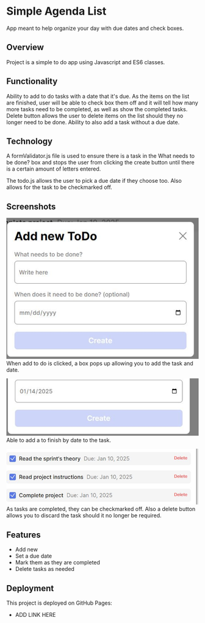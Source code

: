 # Simple Agenda List

App meant to help organize your day with due dates and check boxes.

## Overview

Project is a simple to do app using Javascript and ES6 classes.

## Functionality

Ability to add to do tasks with a date that it's due. As the items on the list are finished, user will be able to check box them off and it will tell how many more tasks need to be completed, as well as show the completed tasks. Delete button allows the user to delete items on the list should they no longer need to be done. Ability to also add a task without a due date.

## Technology

A formValidator.js file is used to ensure there is a task in the What needs to be done? box and stops the user from clicking the create button until there is a certain amount of letters entered.

The todo.js allows the user to pick a due date if they choose too. Also allows for the task to be checkmarked off.

## Screenshots

![Adding a task](images/todo.JPG) When add to do is clicked, a box pops up allowing you to add the task and date.

![Setting a date](images/date.JPG) Able to add a to finish by date to the task.

![Completed tasks](images/check.JPG) As tasks are completed, they can be checkmarked off. Also a delete button allows you to discard the task should it no longer be required.

## Features

- Add new
- Set a due date
- Mark them as they are completed
- Delete tasks as needed

## Deployment

This project is deployed on GitHub Pages:

- ADD LINK HERE
